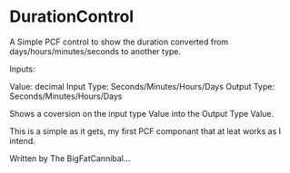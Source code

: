 # DurationControl
 A Simple PCF control to show the duration converted from days/hours/minutes/seconds to another type.
 
 Inputs:
 
  Value: decimal
  Input Type: Seconds/Minutes/Hours/Days
  Output Type: Seconds/Minutes/Hours/Days
  
  Shows a coversion on the input type Value into the Output Type Value.
  
  This is a simple as it gets, my first PCF componant that at leat works as I intend.
  
  Written by The BigFatCannibal...
